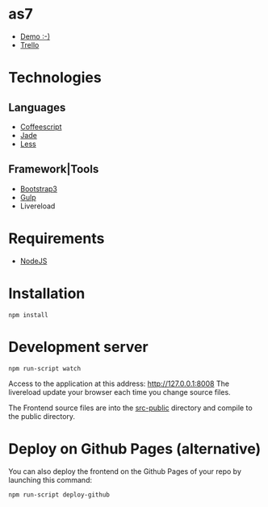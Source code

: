 as7
===

- [Demo :-)](http://kosssi.github.io/as7)
- [Trello](https://trello.com/b/mk1blXI7/anneso7-com)

# Technologies

## Languages
- [Coffeescript](http://coffeescript.org/)
- [Jade](http://jade-lang.com/)
- [Less](http://www.lesscss.org/)

## Framework|Tools
- [Bootstrap3](http://getbootstrap.com/)
- [Gulp](http://gulpjs.com/)
- Livereload

# Requirements

- [NodeJS](http://nodejs.org/)

# Installation

  `npm install`

# Development server

  `npm run-script watch`

Access to the application at this address: http://127.0.0.1:8008
The livereload update your browser each time you change source files.

The Frontend source files are into the [src-public](./src-public) directory and compile to the public directory.

# Deploy on Github Pages (alternative)

You can also deploy the frontend on the Github Pages of your repo by launching this command:

  `npm run-script deploy-github`

